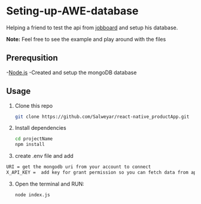 # Seting-up-AWE-database

Helping a friend to test the api from [jobboard](https://www.jobboard.io/) and setup his database. 

**Note:** Feel free to see the example and play around with the files

## Prerequsition

-[Node.js](https://nodejs.org/en/download/)
-Created and setup the mongoDB database

## Usage

1. Clone this repo

    ```bash
   git clone https://github.com/Salweyar/react-native_productApp.git
   ```
   
2. Install dependencies

   ```bash
   cd projectName
   npm install
   ```

2. create .env file and add

  ```bash
  URI = get the mongodb uri from your account to connect
  X_API_KEY =  add key for grant permission so you can fetch data from api. (Goes in header)
  ``` 
  
3. Open the terminal and RUN: 

    ```bash
    node index.js
    ```
